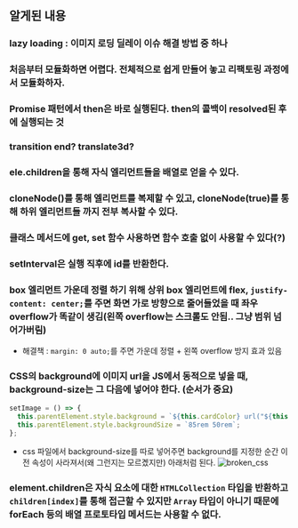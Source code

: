 ## 알게된 내용

### lazy loading : 이미지 로딩 딜레이 이슈 해결 방법 중 하나

### 처음부터 모듈화하면 어렵다. 전체적으로 쉽게 만들어 놓고 리팩토링 과정에서 모듈화하자.

### Promise 패턴에서 then은 바로 실행된다. then의 콜백이 resolved된 후에 실행되는 것

### transition end? translate3d?

### ele.children을 통해 자식 엘리먼트들을 배열로 얻을 수 있다.

### cloneNode()를 통해 엘리먼트를 복제할 수 있고, cloneNode(true)를 통해 하위 엘리먼트들 까지 전부 복사할 수 있다.

### 클래스 메서드에 get, set 함수 사용하면 함수 호출 없이 사용할 수 있다(?)

### setInterval은 실행 직후에 id를 반환한다.

### box 엘리먼트 가운데 정렬 하기 위해 상위 box 엘리먼트에 flex, `justify-content: center;`를 주면 화면 가로 방향으로 줄어들었을 때 좌우 overflow가 똑같이 생김(왼쪽 overflow는 스크롤도 안됨.. 그냥 범위 넘어가버림)

- 해결책 : `margin: 0 auto;`를 주면 가운데 정렬 + 왼쪽 overflow 방지 효과 있음

### CSS의 background에 이미지 url을 JS에서 동적으로 넣을 때, background-size는 그 다음에 넣어야 한다. (순서가 중요)

```javascript
setImage = () => {
  this.parentElement.style.background = `${this.cardColor} url("${this.cardImageSrc}") no-repeat 29% 50%`;
  this.parentElement.style.backgroundSize = `85rem 50rem`;
};
```

- css 파일에서 background-size를 따로 넣어주면 background를 지정한 순간 이전 속성이 사라져서(왜 그런지는 모르곘지만) 아래처럼 된다.
  ![broken_css](https://user-images.githubusercontent.com/47619140/65154519-9c946100-da66-11e9-822f-ccdd5c462ac5.png)

### element.children은 자식 요소에 대한 `HTMLCollection` 타입을 반환하고 `children[index]`를 통해 접근할 수 있지만 `Array` 타입이 아니기 때문에 forEach 등의 배열 프로토타입 메서드는 사용할 수 없다.
